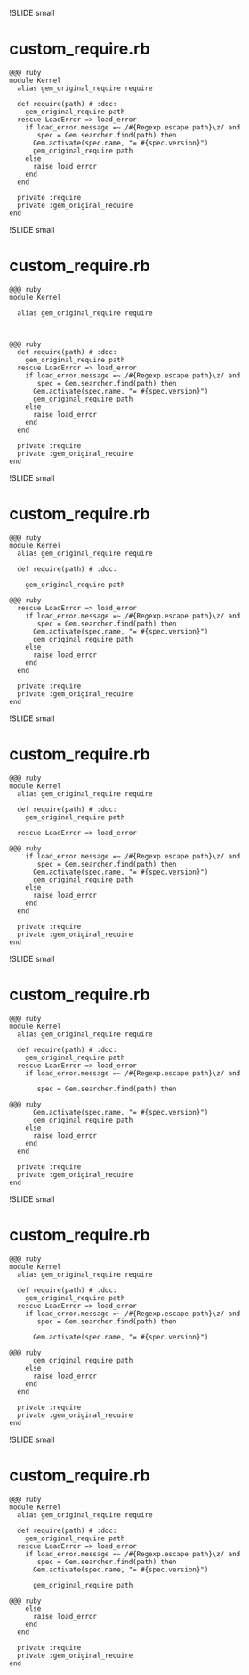 !SLIDE small
# custom_require.rb #

    @@@ ruby
    module Kernel
      alias gem_original_require require

      def require(path) # :doc:
        gem_original_require path
      rescue LoadError => load_error
        if load_error.message =~ /#{Regexp.escape path}\z/ and
           spec = Gem.searcher.find(path) then
          Gem.activate(spec.name, "= #{spec.version}")
          gem_original_require path
        else
          raise load_error
        end
      end

      private :require
      private :gem_original_require
    end

!SLIDE small
# custom_require.rb #

    @@@ ruby
    module Kernel
    
<div class="highlight"><pre><code>  alias gem_original_require require</code></pre></div>
<pre><code> </code></pre>
    
    @@@ ruby   
      def require(path) # :doc:
        gem_original_require path
      rescue LoadError => load_error
        if load_error.message =~ /#{Regexp.escape path}\z/ and
           spec = Gem.searcher.find(path) then
          Gem.activate(spec.name, "= #{spec.version}")
          gem_original_require path
        else
          raise load_error
        end
      end
 
      private :require
      private :gem_original_require
    end

!SLIDE small
# custom_require.rb #

    @@@ ruby
    module Kernel
      alias gem_original_require require
 
      def require(path) # :doc:
      
<div class="highlight"><pre><code>    gem_original_require path</code></pre></div>

    @@@ ruby
      rescue LoadError => load_error
        if load_error.message =~ /#{Regexp.escape path}\z/ and
           spec = Gem.searcher.find(path) then
          Gem.activate(spec.name, "= #{spec.version}")
          gem_original_require path
        else
          raise load_error
        end
      end
 
      private :require
      private :gem_original_require
    end

!SLIDE small
# custom_require.rb #

    @@@ ruby
    module Kernel
      alias gem_original_require require
 
      def require(path) # :doc:
        gem_original_require path

<div class="highlight"><pre><code>  rescue LoadError => load_error</code></pre></div>

    @@@ ruby
        if load_error.message =~ /#{Regexp.escape path}\z/ and
           spec = Gem.searcher.find(path) then
          Gem.activate(spec.name, "= #{spec.version}")
          gem_original_require path
        else
          raise load_error
        end
      end
 
      private :require
      private :gem_original_require
    end

!SLIDE small
# custom_require.rb #

    @@@ ruby
    module Kernel
      alias gem_original_require require
 
      def require(path) # :doc:
        gem_original_require path
      rescue LoadError => load_error
        if load_error.message =~ /#{Regexp.escape path}\z/ and

<div class="highlight"><pre><code>       spec = Gem.searcher.find(path) then</code></pre></div>

    @@@ ruby
          Gem.activate(spec.name, "= #{spec.version}")
          gem_original_require path
        else
          raise load_error
        end
      end
 
      private :require
      private :gem_original_require
    end

!SLIDE small
# custom_require.rb #

    @@@ ruby
    module Kernel
      alias gem_original_require require
 
      def require(path) # :doc:
        gem_original_require path
      rescue LoadError => load_error
        if load_error.message =~ /#{Regexp.escape path}\z/ and
           spec = Gem.searcher.find(path) then

<div class="highlight"><pre><code>      Gem.activate(spec.name, "= #{spec.version}")</code></pre></div>

    @@@ ruby
          gem_original_require path
        else
          raise load_error
        end
      end
 
      private :require
      private :gem_original_require
    end

!SLIDE small
# custom_require.rb #

    @@@ ruby
    module Kernel
      alias gem_original_require require
 
      def require(path) # :doc:
        gem_original_require path
      rescue LoadError => load_error
        if load_error.message =~ /#{Regexp.escape path}\z/ and
           spec = Gem.searcher.find(path) then
          Gem.activate(spec.name, "= #{spec.version}")

<div class="highlight"><pre><code>      gem_original_require path</code></pre></div>

    @@@ ruby
        else
          raise load_error
        end
      end
 
      private :require
      private :gem_original_require
    end
